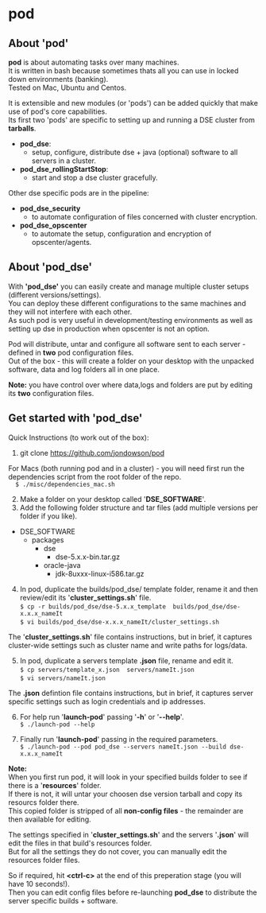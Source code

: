 # pod

## About 'pod'

**pod** is about automating tasks over many machines.    
It is written in bash because sometimes thats all you can use in locked down environments (banking).    
Tested on Mac, Ubuntu and Centos.    
   
It is extensible and new modules (or 'pods') can be added quickly that make use of pod's core capabilities.  
Its first two 'pods' are specific to setting up and running a DSE cluster from **tarballs**.  
- **pod_dse**:    
    - setup, configure, distribute dse + java (optional) software to all servers in a cluster.  
- **pod_dse_rollingStartStop**:   
    - start and stop a dse cluster gracefully.   

Other dse specific pods are in the pipeline:    
- **pod_dse_security**    
    - to automate configuration of files concerned with cluster encryption.    
- **pod_dse_opscenter**    
    - to automate the setup, configuration and encryption of opscenter/agents.    

## About 'pod_dse'  

With **'pod_dse'** you can easily create and manage multiple cluster setups (different versions/settings).  
You can deploy these different configurations to the same machines and they will not interfere with each other.  
As such pod is very useful in development/testing environments as well as setting up dse in production when opscenter is not an option.  

Pod will distribute, untar and configure all software sent to each server - defined in **two** pod configuration files.    
Out of the box - this will create a folder on your desktop with the unpacked software, data and log folders all in one place.  

**Note:** you have control over where data,logs and folders are put by editing its **two** configuration files.    

## Get started with 'pod_dse'   

Quick Instructions (to work out of the box):  

1) git clone https://github.com/jondowson/pod  

For Macs (both running pod and in a cluster) - you will need first run the dependencies script from the root folder of the repo.  
`  
$ ./misc/dependencies_mac.sh
`     

2) Make a folder on your desktop called '**DSE_SOFTWARE**'.  
3) Add the following folder structure and tar files (add multiple versions per folder if you like).

- DSE_SOFTWARE  
  - packages  
    - dse
      - dse-5.x.x-bin.tar.gz  
    - oracle-java  
      - jdk-8uxxx-linux-i586.tar.gz    


4) In pod, duplicate the builds/pod_dse/ template folder, rename it and then review/edit its '**cluster_settings.sh**' file.    
`
$ cp -r builds/pod_dse/dse-5.x.x_template  builds/pod_dse/dse-x.x.x_nameIt  
`  
`
$ vi builds/pod_dse/dse-x.x.x_nameIt/cluster_settings.sh    
`   

The '**cluster_settings.sh**' file contains instructions, but in brief, it captures cluster-wide settings such as cluster name and write paths for logs/data.    


5) In pod, duplicate a servers template **.json** file, rename and edit it.  
`
$ cp servers/template_x.json  servers/nameIt.json  
`  
`
$ vi servers/nameIt.json    
`     

The **.json** defintion file contains instructions, but in brief, it captures server specific settings such as login credentials and ip addresses.    
    
6) For help run '**launch-pod**' passing '**-h**' or '**--help**'.  
`
$ ./launch-pod --help    
`    
    
7) Finally run '**launch-pod**' passing in the required parameters.  
`
$ ./launch-pod --pod pod_dse --servers nameIt.json --build dse-x.x.x_nameIt    
`

**Note:**    
When you first run pod, it will look in your specified builds folder to see if there is a '**resources**' folder.    
If there is not, it will untar your choosen dse version tarball and copy its resourcs folder there.    
This copied folder is stripped of all **non-config files** - the remainder are then available for editing.    

The settings specified in '**cluster_settings.sh**' and the servers '**.json**' will edit the files in that build's resources folder.    
But for all the settings they do not cover, you can manually edit the resources folder files.    

So if required, hit **\<ctrl-c\>** at the end of this preperation stage (you will have 10 seconds!).    
Then you can edit config files before re-launching **pod_dse** to distribute the server specific builds + software.    
